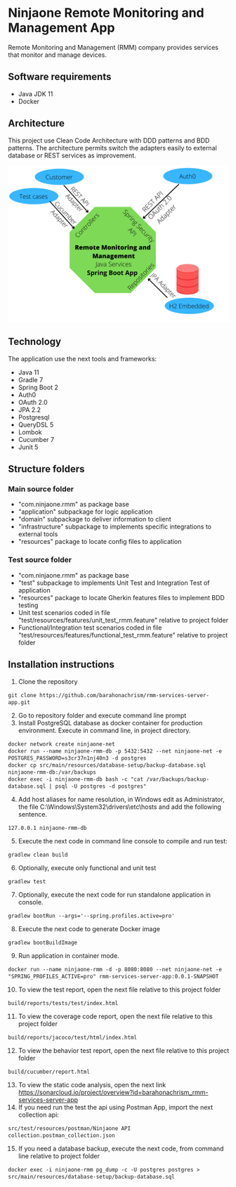 # Ninjaone Remote Monitoring and Management App
Remote Monitoring and Management (RMM) company provides services that monitor
and manage devices.
## Software requirements
- Java JDK 11
- Docker
## Architecture
This project use Clean Code Architecture with DDD patterns and BDD patterns. The architecture permits switch the adapters easily to external database or REST services as improvement. 

![RMM Architecture](src/main/resources/images/NinjaoneRmmArch.png "RMM Architecture")

## Technology
The application use the next tools and frameworks:
- Java 11
- Gradle 7
- Spring Boot 2
- Auth0
- OAuth 2.0
- JPA 2.2
- Postgresql
- QueryDSL 5
- Lombok
- Cucumber 7
- Junit 5
## Structure folders
### Main source folder
- "com.ninjaone.rmm" as package base
- "application" subpackage for logic application
- "domain" subpackage to deliver information to client
- "infrastructure" subpackage to implements specific integrations to external tools
- "resources" package to locate config files to application
### Test source folder
- "com.ninjaone.rmm" as package base
- "test" subpackage to implements Unit Test and Integration Test of application
- "resources" package to locate Gherkin features files to implement BDD testing
- Unit test scenarios coded in file "test/resources/features/unit_test_rmm.feature" relative to project folder
- Functional/Integration test scenarios coded in file "test/resources/features/functional_test_rmm.feature" relative to project folder
## Installation instructions
1. Clone the repository
```
git clone https://github.com/barahonachrism/rmm-services-server-app.git
```
2. Go to repository folder and execute command line prompt
3. Install PostgreSQL database as docker container for production environment. Execute in command line, in project directory.
```
docker network create ninjaone-net
docker run --name ninjaone-rmm-db -p 5432:5432 --net ninjaone-net -e POSTGRES_PASSWORD=s3cr37n1nj40n3 -d postgres
docker cp src/main/resources/database-setup/backup-database.sql ninjaone-rmm-db:/var/backups
docker exec -i ninjaone-rmm-db bash -c "cat /var/backups/backup-database.sql | psql -U postgres -d postgres" 
```
4. Add host aliases for name resolution, in Windows edit as Administrator, the file C:\Windows\System32\drivers\etc\hosts
and add the following sentence.
```
127.0.0.1 ninjaone-rmm-db
```
5. Execute the next code in command line console to compile and run test:
```
gradlew clean build
```
6. Optionally, execute only functional and unit test
```
gradlew test
```
7. Optionally, execute the next code for run standalone application in console. 
```
gradlew bootRun --args='--spring.profiles.active=pro'
```
8. Execute the next code to generate Docker image
```
gradlew bootBuildImage
```
9. Run application in container mode. 
```
docker run --name ninjaone-rmm -d -p 8080:8080 --net ninjaone-net -e "SPRING_PROFILES_ACTIVE=pro" rmm-services-server-app:0.0.1-SNAPSHOT
```
10. To view the test report, open the next file relative to this project folder
```
build/reports/tests/test/index.html
```
11. To view the coverage code report, open the next file relative to this project folder
```
build/reports/jacoco/test/html/index.html
```
12. To view the behavior test report, open the next file relative to this project folder
```
build/cucumber/report.html
```
13. To view the static code analysis, open the next link https://sonarcloud.io/project/overview?id=barahonachrism_rmm-services-server-app
14. If you need run the test the api using Postman App, import the next collection api:
```
src/test/resources/postman/Ninjaone API collection.postman_collection.json
```
15. If you need a database backup, execute the next code, from command line relative to project folder
```
docker exec -i ninjaone-rmm pg_dump -c -U postgres postgres > src/main/resources/database-setup/backup-database.sql 
```